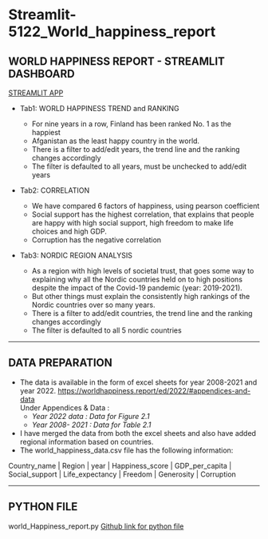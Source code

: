 # Streamlit-5122_World_happiness_report
## WORLD HAPPINESS REPORT - STREAMLIT DASHBOARD
[STREAMLIT APP](https://ramyasenapathy-streamlit-5122-wor-world-happiness-report-mv4ees.streamlit.app/)


* Tab1: WORLD HAPPINESS TREND and RANKING
  * For nine years in a row, Finland has been ranked No. 1 as the happiest 
  * Afganistan as the least happy country in the world.
  * There is a filter to add/edit years, the trend line and the ranking changes accordingly
  * The filter is defaulted to all years, must be unchecked to add/edit years

* Tab2: CORRELATION 
  * We have compared 6 factors of happiness, using pearson coefficient
  * Social support has the highest correlation, that explains that people are happy with high social support, high freedom to make life choices and high GDP.
  * Corruption has the negative correlation

* Tab3: NORDIC REGION ANALYSIS
  * As a region with high levels of societal trust, that goes some way to explaining why all the Nordic countries held on to high positions despite the impact of the Covid-19 pandemic (year: 2019-2021). 
  * But other things must explain the consistently high rankings of the Nordic countries over so many years. 
  * There is a filter to add/edit countries, the trend line and the ranking changes accordingly
  * The filter is defaulted to all 5 nordic countries

----
## DATA PREPARATION
* The data is available in the form of excel sheets for year 2008-2021 and year 2022.  https://worldhappiness.report/ed/2022/#appendices-and-data<br />
Under Appendices & Data :
  * _Year 2022 data  : Data for Figure 2.1_
  * _Year 2008- 2021  : Data for Table 2.1_
* I have merged the data from both the excel sheets and also have added regional information based on countries.
* The world_happiness_data.csv file has the following information: **<br />**

Country_name | Region | year | Happiness_score | GDP_per_capita | Social_support | Life_expectancy | Freedom | Generosity | Corruption

----
## PYTHON FILE
world_Happiness_report.py
[Github link for python file](https://github.com/RamyaSenapathy/Streamlit-5122_World_happiness_report/blob/main/world_Happiness_report.py)



